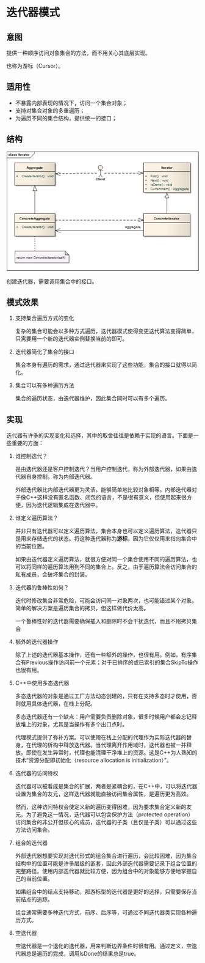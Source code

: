 # 迭代器模式
## 意图
提供一种顺序访问对象集合的方法，而不用关心其底层实现。

也称为游标（Cursor）。

## 适用性

* 不暴露内部表现的情况下，访问一个集合对象；
* 支持对集合对象的多重遍历；
* 为遍历不同的集合结构，提供统一的接口；

## 结构

![structure](./res/Iterator.png)

创建迭代器，需要调用集合中的接口。

## 模式效果

1. 支持集合遍历方式的变化

	复杂的集合可能会以多种方式遍历，迭代器模式使得变更迭代算法变得简单，只需要用一个新的迭代器实例替换当前的即可。
2. 迭代器简化了集合的接口

	集合本身有遍历的需求，通过迭代器来实现了这些功能，集合的接口就得以简化。
3. 集合可以有多种遍历方法

	集合的遍历状态，由迭代器维护，因此集合同时可以有多个遍历。

## 实现
迭代器有许多的实现变化和选择，其中的取舍往往是依赖于实现的语言。下面是一些重要的方面：

1. 谁控制迭代？

	是由迭代器还是客户控制迭代？当用户控制迭代，称为外部迭代器，如果由迭代器自身控制，称为内部迭代器。

	外部迭代器比内部迭代器更为灵活，能够简单地比较对象相等。内部迭代器对于像C++这样没有匿名函数、闭包的语言，不是很有意义，但使用起来很方便，因为迭代逻辑集成在迭代器中。
2. 谁定义遍历算法？

	并非只有迭代器可以定义遍历算法，集合本身也可以定义遍历算法，迭代器只是用来存储迭代的状态。将这种迭代器称为**游标**，因为它仅仅用来指向集合中的当前位置。

	如果由迭代器定义遍历算法，就很方便对同一个集合使用不同的遍历算法，也可以将同样的遍历算法用到不同的集合上。反之，由于遍历算法会访问集合的私有成员，会破坏集合的封装。
3. 迭代器的鲁棒性如何？

	迭代时修改集合非常危险，可能会访问同一对象两次，也可能错过某个对象。简单的解决方案是遍历集合的拷贝，但这样做代价太高。

	一个鲁棒性好的迭代器需要确保插入和删除时不会干扰迭代，而且不用拷贝集合
4. 额外的迭代器操作

	除了上述的迭代器基本操作，还有一些额外的操作，也很有用。例如，有序集合有Previous操作访问前一个元素；对于已排序的或已索引的集合SkipTo操作也很有用。
5. C++中使用多态迭代器

	多态迭代器的对象是通过工厂方法动态创建的，只有在支持多态时才使用，否则就用具体迭代器，在栈上分配。

	多态迭代器还有一个缺点：用户需要负责删除对象，很多时候用户都会忘记释放堆上的对象，尤其是当操作有多个出口点时。

	代理模式提供了弥补方案。可以使用在栈上分配的代理作为实际迭代器的替身，在代理的析构中释放迭代器。当代理离开作用域时，迭代器也被一并释放。即使在发生异常时，代理也能清理干净堆上的资源。这是C++为人熟知的技术“资源分配即初始化（resource allocation is initialization）”。
6. 迭代器的访问特权

	迭代器可以被看成是集合的扩展，两者是紧耦合的，在C++中，可以将迭代器设置为集合的友元，这样迭代器就能直接访问集合属性，是遍历更为高效。

	然而，这种访问特权会使定义新的遍历变得困难，因为要求集合定义新的友元。为了避免这一情况，迭代器可以包含保护方法（protected operation）访问集合的非公开但核心的成员，迭代器的子类（且仅是子类）可以通过这些方法访问集合。
7. 组合的迭代器

	外部迭代器想要实现对迭代形式的组合集合进行遍历，会比较困难，因为集合结构中的位置可能是许多层级的嵌套，因此外部迭代器需要记录下组合位置的完整路径。使用内部迭代器就比较方便，因为组合中的对象能够方便地掌握自己的当前位置。

	如果组合中的结点支持移动，那游标型的迭代器是更好的选择，只需要保存当前结点的追踪。

	组合通常需要多种迭代方式，前序、后序等，可通过不同迭代器类实现各种遍历方式。
8. 空迭代器

	空迭代器是一个退化的迭代器，用来判断边界条件时很有用。通过定义，空迭代器总是遍历的完成，调用IsDone的结果总是true。

